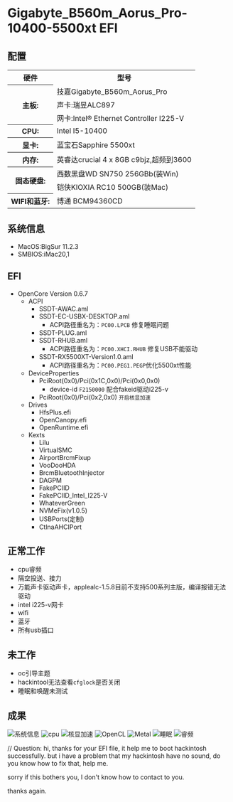 Gigabyte_B560m_Aorus_Pro-10400-5500xt EFI
==========================================================================

配置
---------------------------------------------------------------------------
<table>    
<tr>
<th text-align="left">硬件</th>
<th text-align="left">型号</td>
</tr>
    
<tr>
<th text-align="left" rowspan="4">主板:</th>
</tr>
    
<tr>
<td text-align="left">技嘉Gigabyte_B560m_Aorus_Pro</td>
</tr>

<tr>
<td text-align="left" >声卡:瑞昱ALC897</td>
</tr>

<tr>
<td text-align="left">网卡:Intel® Ethernet Controller I225-V</td>
</tr>

<tr>
<th text-align="left">CPU:</th>
<td text-align="left">Intel I5-10400</td>
</tr>
    
<tr>
<th text-align="left">显卡:</th>
<td text-align="left">蓝宝石Sapphire 5500xt</td>
</tr>
    
<tr>
<th text-align="left">内存:</th>
<td text-align="left">英睿达crucial 4 x 8GB c9bjz,超频到3600</td>
</tr>
    
<tr>
<th text-align="left" rowspan="3">固态硬盘:</th>
</tr>
    
<tr>
<td text-align="left">西数黑盘WD SN750 256GBb(装Win)</td>
</tr>

<tr>
<td text-align="left">铠侠KIOXIA RC10 500GB(装Mac)</td>
</tr>

<tr>
<th text-align="left">WIFI和蓝牙:</th>
<td text-align="left">博通 BCM94360CD</td>
</tr>

</table>  


系统信息
---------------------------------------------------------------------------
* MacOS:BigSur 11.2.3
* SMBIOS:iMac20,1

EFI
---------------------------------------------------------------------------
* OpenCore Version 0.6.7
   * ACPI
      * SSDT-AWAC.aml
      * SSDT-EC-USBX-DESKTOP.aml
         * ACPI路径重名为：`PC00.LPCB` 修复睡眠问题
      * SSDT-PLUG.aml
      * SSDT-RHUB.aml
         * ACPI路径重名为：`PC00.XHCI.RHUB` 修复USB不能驱动
      * SSDT-RX5500XT-Version1.0.aml
         * ACPI路径重名为：`PC00.PEG1.PEGP`优化5500xt性能
   * DeviceProperties
      * PciRoot(0x0)/Pci(0x1C,0x0)/Pci(0x0,0x0)
         * device-id  `F2150000` 配合fakeid驱动i225-v
      * PciRoot(0x0)/Pci(0x2,0x0) `开启核显加速`
   * Drives
      * HfsPlus.efi
      * OpenCanopy.efi
      * OpenRuntime.efi
   * Kexts
      * Lilu
      * VirtualSMC
      * AirportBrcmFixup
      * VooDooHDA
      * BrcmBluetoothInjector
      * DAGPM
      * FakePCIID
      * FakePCIID_Intel_I225-V
      * WhateverGreen
      * NVMeFix(v1.0.5)
      * USBPorts(定制)
      * CtlnaAHCIPort

正常工作
---------------------------------------------------------------------------
- cpu睿频
- 隔空投送、接力
- 万能声卡驱动声卡，applealc-1.5.8目前不支持500系列主版，编译报错无法驱动
- intel i225-v网卡
- wifi
- 蓝牙
- 所有usb插口

未工作
---------------------------------------------------------------------------
- oc引导主题
- hackintool无法查看`cfglock`是否关闭
- 睡眠和唤醒未测试

成果
---------------------------------------------------------------------------
![系统信息](https://user-images.githubusercontent.com/58576156/113468593-995e9b80-9479-11eb-84a5-50b07b341e4d.png)
![cpu](https://user-images.githubusercontent.com/58576156/113425398-5c0bf680-9404-11eb-921c-97c30826c709.png)
![核显加速](https://user-images.githubusercontent.com/58576156/113426032-72668200-9405-11eb-926d-34d926454902.png)
![OpenCL](https://user-images.githubusercontent.com/58576156/113425405-6201d780-9404-11eb-8d37-15569bb8670e.png)
![Metal](https://user-images.githubusercontent.com/58576156/113425411-64fcc800-9404-11eb-8dfd-691527f4c80e.png)
![睡眠](https://user-images.githubusercontent.com/58576156/113468556-62888580-9479-11eb-86ca-58b66263c9db.png)
![睿频](https://user-images.githubusercontent.com/58576156/113426271-cfface80-9405-11eb-9e33-df1704b05c36.png)



// Question:
hi, thanks for your EFI file, it help me to boot hackintosh successfully.
but i have a problem that my hackintosh have no sound, do you know how to fix that, help me.

sorry if this bothers you, I don't know how to contact to you.

thanks again.




